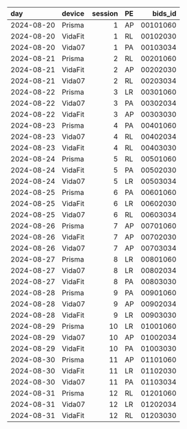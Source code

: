 | day        | device   |   session | PE   |   bids_id |
|:-----------|:---------|----------:|:-----|----------:|
| 2024-08-20 | Prisma   |         1 | AP   |  00101060 |
| 2024-08-20 | VidaFit  |         1 | RL   |  00102030 |
| 2024-08-20 | Vida07   |         1 | PA   |  00103034 |
| 2024-08-21 | Prisma   |         2 | RL   |  00201060 |
| 2024-08-21 | VidaFit  |         2 | AP   |  00202030 |
| 2024-08-21 | Vida07   |         2 | RL   |  00203034 |
| 2024-08-22 | Prisma   |         3 | LR   |  00301060 |
| 2024-08-22 | Vida07   |         3 | PA   |  00302034 |
| 2024-08-22 | VidaFit  |         3 | AP   |  00303030 |
| 2024-08-23 | Prisma   |         4 | PA   |  00401060 |
| 2024-08-23 | Vida07   |         4 | RL   |  00402034 |
| 2024-08-23 | VidaFit  |         4 | RL   |  00403030 |
| 2024-08-24 | Prisma   |         5 | RL   |  00501060 |
| 2024-08-24 | VidaFit  |         5 | PA   |  00502030 |
| 2024-08-24 | Vida07   |         5 | LR   |  00503034 |
| 2024-08-25 | Prisma   |         6 | PA   |  00601060 |
| 2024-08-25 | VidaFit  |         6 | LR   |  00602030 |
| 2024-08-25 | Vida07   |         6 | RL   |  00603034 |
| 2024-08-26 | Prisma   |         7 | AP   |  00701060 |
| 2024-08-26 | VidaFit  |         7 | AP   |  00702030 |
| 2024-08-26 | Vida07   |         7 | AP   |  00703034 |
| 2024-08-27 | Prisma   |         8 | LR   |  00801060 |
| 2024-08-27 | Vida07   |         8 | LR   |  00802034 |
| 2024-08-27 | VidaFit  |         8 | PA   |  00803030 |
| 2024-08-28 | Prisma   |         9 | PA   |  00901060 |
| 2024-08-28 | Vida07   |         9 | AP   |  00902034 |
| 2024-08-28 | VidaFit  |         9 | LR   |  00903030 |
| 2024-08-29 | Prisma   |        10 | LR   |  01001060 |
| 2024-08-29 | Vida07   |        10 | AP   |  01002034 |
| 2024-08-29 | VidaFit  |        10 | PA   |  01003030 |
| 2024-08-30 | Prisma   |        11 | AP   |  01101060 |
| 2024-08-30 | VidaFit  |        11 | LR   |  01102030 |
| 2024-08-30 | Vida07   |        11 | PA   |  01103034 |
| 2024-08-31 | Prisma   |        12 | RL   |  01201060 |
| 2024-08-31 | Vida07   |        12 | LR   |  01202034 |
| 2024-08-31 | VidaFit  |        12 | RL   |  01203030 |
